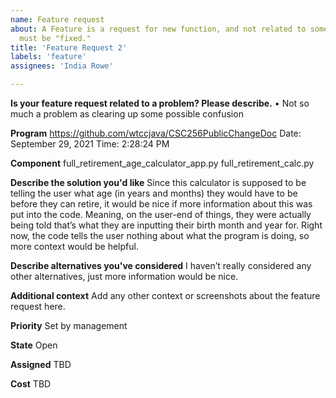 ```yaml
---
name: Feature request
about: A Feature is a request for new function, and not related to something that
  must be "fixed."
title: 'Feature Request 2'
labels: 'feature'
assignees: 'India Rowe'

---
```


**Is your feature request related to a problem? Please describe.**
•	Not so much a problem as clearing up some possible confusion


**Program**
https://github.com/wtccjava/CSC256PublicChangeDoc
Date: September 29, 2021
Time: 2:28:24 PM


**Component**
full_retirement_age_calculator_app.py
full_retirement_calc.py


**Describe the solution you'd like**
Since this calculator is supposed to be telling the user what age (in years and months) they would have to be before they can retire, it would be nice if more information about this was put into the code. Meaning, on the user-end of things, they were actually being told that’s what they are inputting their birth month and year for. Right now, the code tells the user nothing about what the program is doing, so more context would be helpful.


**Describe alternatives you've considered**
I haven’t really considered any other alternatives, just more information would be nice.


**Additional context**
Add any other context or screenshots about the feature request here.


**Priority**
Set by management


**State**
Open


**Assigned**
TBD


**Cost**
TBD

